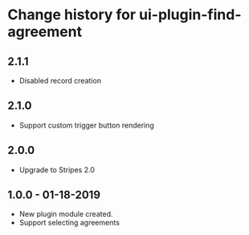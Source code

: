 # Change history for ui-plugin-find-agreement

## 2.1.1
* Disabled record creation

## 2.1.0
* Support custom trigger button rendering

## 2.0.0
* Upgrade to Stripes 2.0

## 1.0.0 - 01-18-2019
* New plugin module created.
* Support selecting agreements
